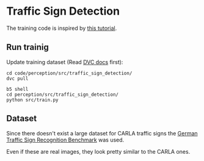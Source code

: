 # Traffic Sign Detection

The training code is inspired by [this tutorial](https://debuggercafe.com/traffic-sign-recognition-using-pytorch-and-deep-learning/).

## Run trainig

Update training dataset (Read [DVC docs](../../../../doc/02_development/11_dvc.md) first):

```shell
cd code/perception/src/traffic_sign_detection/
dvc pull
```

```shell
b5 shell
cd perception/src/traffic_sign_detection/
python src/train.py
```

## Dataset

Since there doesn't exist a large dataset for CARLA traffic signs
the [German Traffic Sign Recognition Benchmark](https://benchmark.ini.rub.de/gtsrb_news.html)
was used.

Even if these are real images, they look pretty similar to the CARLA ones.
